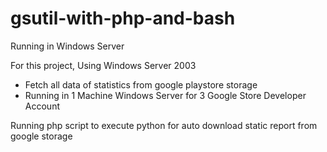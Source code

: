 # gsutil-with-php-and-bash
Running in Windows Server

For this project, Using Windows Server 2003
- Fetch all data of statistics from google playstore storage
- Running in 1 Machine Windows Server for 3 Google Store Developer Account

Running php script to execute python for auto download static report from google storage
